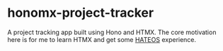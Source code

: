# honomx-project-tracker
A project tracking app built using Hono and HTMX. The core motivation here is for me to learn HTMX and get some [HATEOS](https://en.wikipedia.org/wiki/HATEOAS) experience.
